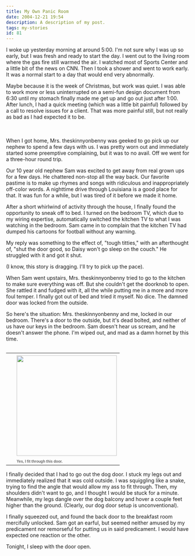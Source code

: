 ```yaml
---
title: My Own Panic Room
date: 2004-12-21 19:54
description: A description of my post.
tags: my-stories
id: 81
---
```

I woke up yesterday morning at around 5:00.  I'm not sure why I was up so early, but I was fresh and ready to start the day.  I went out to the living room where the gas fire still warmed the air.  I watched most of Sports Center and a little bit of the news on CNN.  Then I took a shower and went to work early.  It was a normal start to a day that would end very abnormally.

Maybe because it is the week of Christmas, but work was quiet.  I was able to work more or less uninterrupted on a semi-fun design document from 6:30 until my stomach finally made me get up and go out just after 1:00.  After lunch, I had a quick meeting (which was a little bit painful) followed by a call to resolve issues for a client.  That was more painful still, but not really as bad as I had expected it to be.

<span class="spanEndPreview">&nbsp;</span><br /><br />When I got home, Mrs. theskinnyonbenny was geeked to go pick up our nephew to spend a few days with us.  I was pretty worn out and immediately started some preemptive complaining, but it was to no avail.  Off we went for a three-hour round trip.

Our 10 year old nephew Sam was excited to get away from real grown ups for a few days.  He chattered non-stop all the way back.  Our favorite pastime is to make up rhymes and songs with ridiculous and inappropriately off-color words.  A nighttime drive through Louisiana is a good place for that.  It was fun for a while, but I was tired of it before we made it home.

After a short whirlwind of activity through the house, I finally found the opportunity to sneak off to bed.  I turned on the bedroom TV, which due to my wiring expertise, automatically switched the kitchen TV to what I was watching in the bedroom.  Sam came in to complain that the kitchen TV had dumped his cartoons for football without any warning.

My reply was something to the effect of, "tough titties," with an afterthought of, "shut the door good, so Daisy won't go sleep on the couch."  He struggled with it and got it shut.

(I know, this story is dragging.  I'll try to pick up the pace).

When Sam went upstairs, Mrs. theskinnyonbenny tried to go to the kitchen to make sure everything was off.  But she couldn't get the doorknob to open.  She rattled it and fudged with it, all the while putting me in a more and more foul temper.  I finally got out of bed and tried it myself.  No dice.  The damned door was locked from the outside.

So here's the situation:  Mrs. theskinnyonbenny and me, locked in our bedroom.  There's a door to the outside, but it's dead bolted, and neither of us have our keys in the bedroom.  Sam doesn't hear us scream, and he doesn't answer the phone.  I'm wiped out, and mad as a damn hornet by this time.

<table cellpadding=0 cellspacing=0 border=0 align=right><tr><td width=5 rowspan=2><spacer type=block width=5 height=1></spacer></td><td width=275><img src="/img/ben_dogdoor.jpg"  width=275 aborder=0 vspace=4/></td></tr><tr><td width=275><font face="verdana, arial, geneva" size=1 color=#666666><b>Yes, I fit through this door.</b></font></td></tr></table>

I finally decided that I had to go out the dog door.  I stuck my legs out and immediately realized that it was cold outside.  I was squiggling like a snake, trying to find the angle that would allow my ass to fit through.  Then, my shoulders didn't want to go, and I thought I would be stuck for a minute.  Meanwhile, my legs dangle over the dog balcony and hover a couple feet higher than the ground.  (Clearly, our dog door setup is unconventional).

I finally squeezed out, and found the back door to the breakfast room mercifully unlocked.  Sam got an earful, but seemed neither amused by my predicament nor remorseful for putting us in said predicament.  I would have expected one reaction or the other.

Tonight, I sleep with the door open.
